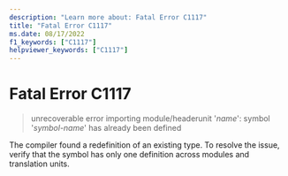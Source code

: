 ```yaml
---
description: "Learn more about: Fatal Error C1117"
title: "Fatal Error C1117"
ms.date: 08/17/2022
f1_keywords: ["C1117"]
helpviewer_keywords: ["C1117"]
---
```

# Fatal Error C1117

> unrecoverable error importing module/headerunit '*name*': symbol '*symbol-name*' has already been defined

The compiler found a redefinition of an existing type. To resolve the issue, verify that the symbol has only one definition across modules and translation units.

